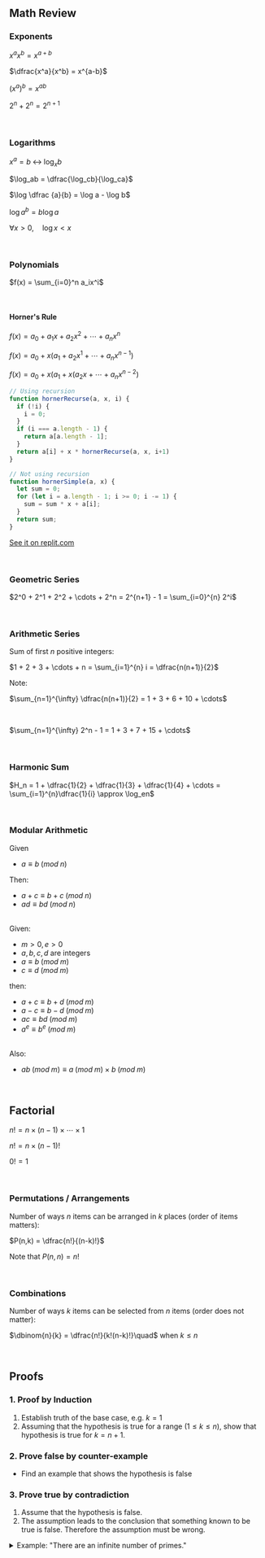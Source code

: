 
## Math Review

### Exponents

$x^a x^b = x^{a+b}$

$\dfrac{x^a}{x^b} = x^{a-b}$

$(x^a)^b = x^{ab}$

$2^n + 2^n = 2^{n+1}$

<br>

### Logarithms

$x^a = b \;\leftrightarrow\; \log_xb$

$\log_ab = \dfrac{\log_cb}{\log_ca}$

$\log \dfrac {a}{b} = \log a - \log b$

$\log a^b = b \log a$

$\forall x > 0,\quad \log x < x$

<br>

### Polynomials

$f(x) = \sum_{i=0}^n a_ix^i$

<br>

#### Horner's Rule

$f(x) = a_0 + a_1x + a_2x^2 + \cdots + a_nx^n$

$f(x) = a_0 + x(a_1 + a_2x^1 + \cdots + a_nx^{n-1})$

$f(x) = a_0 + x(a_1 + x(a_2x + \cdots + a_nx^{n-2})$

```JavaScript
// Using recursion
function hornerRecurse(a, x, i) {  
  if (!i) {
    i = 0;
  }
  if (i === a.length - 1) {
    return a[a.length - 1];
  }
  return a[i] + x * hornerRecurse(a, x, i+1)
}

// Not using recursion
function hornerSimple(a, x) {
  let sum = 0;
  for (let i = a.length - 1; i >= 0; i -= 1) {
    sum = sum * x + a[i];
  }
  return sum;
}
```

[See it on replit.com](https://replit.com/@leventoz/hornersrule#index.js)

<br>

### Geometric Series

$2^0 + 2^1 + 2^2 + \cdots + 2^n = 2^{n+1} - 1 = \sum_{i=0}^{n} 2^i$

<br>

### Arithmetic Series

Sum of first $n$ positive integers:

$1 + 2 + 3 + \cdots + n = \sum_{i=1}^{n} i = \dfrac{n(n+1)}{2}$

Note:

$\sum_{n=1}^{\infty} \dfrac{n(n+1)}{2} = 1 + 3 + 6 + 10 + \cdots$

<br>

$\sum_{n=1}^{\infty} 2^n - 1 = 1 + 3 + 7 + 15 + \cdots$

<br>

### Harmonic Sum

$H_n = 1 + \dfrac{1}{2} + \dfrac{1}{3} + \dfrac{1}{4} + \cdots = \sum_{i=1}^{n}\dfrac{1}{i} \approx \log_en$

<br>

### Modular Arithmetic

Given
- $a \equiv b\; (mod\;n)$
  
Then:
- $a + c \equiv b + c\; (mod\;n)$
- $ad \equiv bd\; (mod\;n)$

\
Given:
- $m > 0, e > 0$
- $a,b,c,d$ are integers
- $a \equiv b\;(mod\;m)$
- $c \equiv d\;(mod\;m)$

then:
- $a + c \equiv b + d\;(mod\;m)$
- $a - c \equiv b - d\;(mod\;m)$
- $ac \equiv bd\;(mod\;m)$
- $a^e \equiv b^e\;(mod\;m)$

\
Also:
- $ab\;(mod\;m) \equiv a\;(mod\;m) \times b\;(mod\;m)$

<br>

## Factorial

$n! = n\times(n-1)\times\cdots\times1$

$n! = n\times(n-1)!$

$0! = 1$

<br>

### Permutations / Arrangements

Number of ways $n$ items can be arranged in $k$ places (order of items matters):

$P(n,k) = \dfrac{n!}{(n-k)!}$

Note that $P(n,n) = n!$

<br>

### Combinations

Number of ways $k$ items can be selected from $n$ items (order does not matter):

$\dbinom{n}{k} = \dfrac{n!}{k!(n-k)!}\quad$ when $k \le n$

<br>

## Proofs
### 1. Proof by Induction

1. Establish truth of the base case, e.g. $k=1$
2. Assuming that the hypothesis is true for a range ($1 \leq k \leq n$), show that hypothesis is true for $k=n+1$.

### 2. Prove false by counter-example

- Find an example that shows the hypothesis is false

### 3. Prove true by contradiction

1. Assume that the hypothesis is false.
2. The assumption leads to the conclusion that something known to be true is false. Therefore the assumption must be wrong.

<details>
<summary>Example: "There are an infinite number of primes."</summary>

If there were not an infinite number of primes, there must be a prime number that's greater than all the other primes, namely $p_{max}$.

If we multiply all the prime numbers up to and including $p_{max}$ and add 1, it will be a prime number by definition. It will also be greater than $p_{max}$:

$p_{test} = p_1p_2...p_{max} + 1 > p_{max}$

</details>




